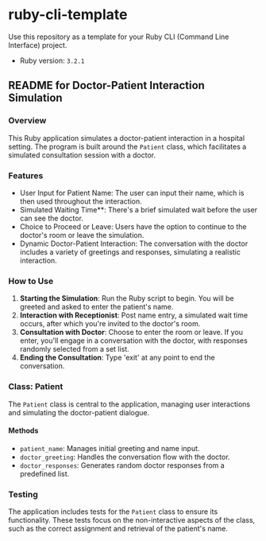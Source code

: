 # ruby-cli-template

Use this repository as a template for your Ruby CLI (Command Line Interface) project.

- Ruby version: `3.2.1`

## README for Doctor-Patient Interaction Simulation

### Overview
This Ruby application simulates a doctor-patient interaction in a hospital setting. The program is built around the `Patient` class, which facilitates a simulated consultation session with a doctor.

### Features
- User Input for Patient Name: The user can input their name, which is then used throughout the interaction.
- Simulated Waiting Time**: There's a brief simulated wait before the user can see the doctor.
- Choice to Proceed or Leave: Users have the option to continue to the doctor's room or leave the simulation.
- Dynamic Doctor-Patient Interaction: The conversation with the doctor includes a variety of greetings and responses, simulating a realistic interaction.

### How to Use
1. **Starting the Simulation**: Run the Ruby script to begin. You will be greeted and asked to enter the patient's name.
2. **Interaction with Receptionist**: Post name entry, a simulated wait time occurs, after which you're invited to the doctor's room.
3. **Consultation with Doctor**: Choose to enter the room or leave. If you enter, you'll engage in a conversation with the doctor, with responses randomly selected from a set list.
4. **Ending the Consultation**: Type 'exit' at any point to end the conversation.

### Class: Patient
The `Patient` class is central to the application, managing user interactions and simulating the doctor-patient dialogue.

#### Methods
- `patient_name`: Manages initial greeting and name input.
- `doctor_greeting`: Handles the conversation flow with the doctor.
- `doctor_responses`: Generates random doctor responses from a predefined list.

### Testing
The application includes tests for the `Patient` class to ensure its functionality. These tests focus on the non-interactive aspects of the class, such as the correct assignment and retrieval of the patient's name.
